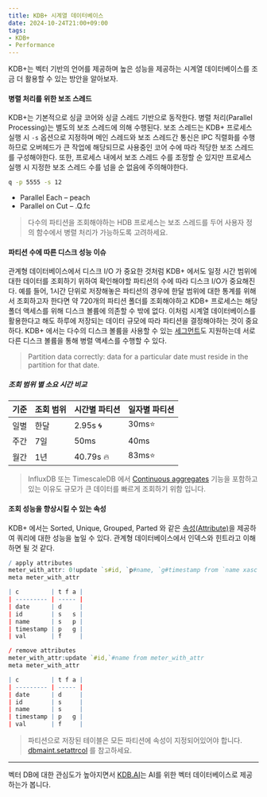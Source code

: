```yaml
---
title: KDB+ 시계열 데이터베이스
date: 2024-10-24T21:00+09:00
tags:
- KDB+
- Performance
---
```


KDB+는 벡터 기반의 언어를 제공하며 높은 성능을 제공하는 시계열 데이터베이스를 조금 더 활용할 수 있는 방안을 알아보자.

#### 병렬 처리를 위한 보조 스레드

KDB+는 기본적으로 싱글 코어와 싱글 스레드 기반으로 동작한다. 병렬 처리(Parallel Processing)는 별도의 보조 스레드에 의해 수행된다. 보조 스레드는 KDB+ 프로세스 실행 시 `-s` 옵션으로 지정하며 메인 스레드와 보조 스레드간 통신은 IPC 직렬화를 수행하므로 오버헤드가 큰 작업에 해당되므로 사용중인 코어 수에 따라 적당한 보조 스레드를 구성해야한다. 또한, 프로세스 내에서 보조 스레드 수를 조정할 순 있지만 프로세스 실행 시 지정한 보조 스레드 수를 넘을 순 없음에 주의해야한다.

```sh
q -p 5555 -s 12
```

- Parallel Each – peach
- Parallel on Cut – .Q.fc

> 다수의 파티션을 조회해야하는 HDB 프로세스는 보조 스레드를 두어 사용자 정의 함수에서 병렬 처리가 가능하도록 고려하세요.

#### 파티션 수에 따른 디스크 성능 이슈

관계형 데이터베이스에서 디스크 I/O 가 중요한 것처럼 KDB+ 에서도 일정 시간 범위에 대한 데이터를 조회하기 위하여 확인해야할 파티션의 수에 따라 디스크 I/O가 중요해진다. 예를 들어, 1시간 단위로 저장해놓은 파티션의 경우에 한달 범위에 대한 통계를 위해서 조회하고자 한다면 약 720개의 파티션 폴더를 조회해야하고 KDB+ 프로세스는 해당 폴더 액세스를 위해 디스크 볼륨에 의존할 수 밖에 없다. 이처럼 시계열 데이터베이스를 활용한다고 해도 하루에 저장되는 데이터 규모에 따라 파티션을 결정해야하는 것이 중요하다. KDB+ 에서는 다수의 디스크 볼륨을 사용할 수 있는 [세그먼트](https://code.kx.com/q/database/segment/)도 지원하는데 서로 다른 디스크 볼륨을 통해 병렬 액세스를 수행할 수 있다.

> Partition data correctly: data for a particular date must reside in the partition for that date.

##### 조회 범위 별 소요 시간 비교

| 기준 | 조회 범위 | 시간별 파티션 | 일자별 파티션 |
| ---- | --------- | ------------- | ------------- |
| 일별 | 한달      | 2.95s 🌀       | 30ms⭐️         |
| 주간 | 7일       | 50ms          | 40ms          |
| 월간 | 1년       | 40.79s 🔥      | 83ms⭐️         |

> InfluxDB 또는 TimescaleDB 에서 [Continuous aggregates](https://docs.timescale.com/use-timescale/latest/continuous-aggregates/) 기능을 포함하고 있는 이유도 규모가 큰 데이터를 빠르게 조회하기 위함 입니다.

#### 조회 성능을 향상시킬 수 있는 속성

KDB+ 에서는 Sorted, Unique, Grouped, Parted 와 같은 [속성(Attribute)](https://code.kx.com/q/ref/set-attribute/)을 제공하여 쿼리에 대한 성능을 높일 수 있다. 관계형 데이터베이스에서 인덱스와 힌트라고 이해하면 될 것 같다.

```q
/ apply attributes
meter_with_attr: 0!update `s#id, `p#name, `g#timestamp from `name xasc select from meter
meta meter_with_attr

| c         | t f a |
| --------- | ----- |
| date      | d     |
| id        | s   s |
| name      | s   p |
| timestamp | p   g |
| val       | f     |

/ remove attributes
meter_with_attr:update `#id,`#name from meter_with_attr
meta meter_with_attr

| c         | t f a |
| --------- | ----- |
| date      | d     |
| id        | s     |
| name      | s     |
| timestamp | p   g |
| val       | f     |
```

> 파티션으로 저장된 테이블은 모든 파티션에 속성이 지정되어있어야 합니다. [dbmaint.setattrcol](https://github.com/KxSystems/kdb/blob/master/utils/dbmaint.md#setattrcol) 를 참고하세요.

---

벡터 DB에 대한 관심도가 높아지면서 [KDB.AI](https://kdb.ai/)는 AI를 위한 벡터 데이터베이스로 제공하는가 봅니다.
